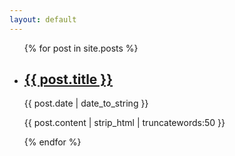 ```yaml
---
layout: default
---
```


<ul>
    {% for post in site.posts %}
      <li>
          <h2><a href="{{ post.url | prepend: site.baseurl | replace: '//', '/' }}">{{ post.title }}</a></h2>
          <time datetime="{{ post.date | date_to_xmlschema }}">{{ post.date | date_to_string }}</time>
          <p>{{ post.content | strip_html | truncatewords:50 }}</p>
      </li>
    {% endfor %}
</ul>
